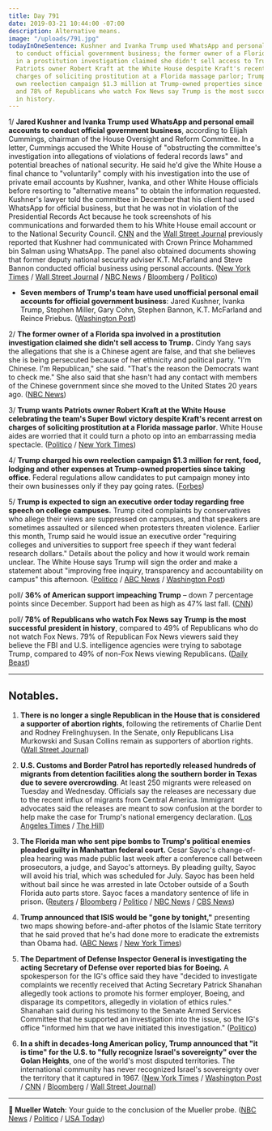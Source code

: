 ```yaml
---
title: Day 791
date: 2019-03-21 10:44:00 -07:00
description: Alternative means.
image: "/uploads/791.jpg"
todayInOneSentence: Kushner and Ivanka Trump used WhatsApp and personal email accounts
  to conduct official government business; the former owner of a Florida spa involved
  in a prostitution investigation claimed she didn't sell access to Trump; Trump wants
  Patriots owner Robert Kraft at the White House despite Kraft's recent arrest on
  charges of soliciting prostitution at a Florida massage parlor; Trump charged his
  own reelection campaign $1.3 million at Trump-owned properties since taking office;
  and 78% of Republicans who watch Fox News say Trump is the most successful president
  in history.
---
```


1/ **Jared Kushner and Ivanka Trump used WhatsApp and personal email accounts to conduct official government business**, according to Elijah Cummings, chairman of the House Oversight and Reform Committee. In a letter, Cummings accused the White House of "obstructing the committee's investigation into allegations of violations of federal records laws" and potential breaches of national security. He said he'd give the White House a final chance to "voluntarily" comply with his investigation into the use of private email accounts by Kushner, Ivanka, and other White House officials before resorting to "alternative means" to obtain the information requested. Kushner's lawyer told the committee in December that his client had used WhatsApp for official business, but that he was not in violation of the Presidential Records Act because he took screenshots of his communications and forwarded them to his White House email account or to the National Security Council. [CNN](https://www.cnn.com/2018/10/17/politics/jared-kushner-saudi-ties-jamal-khashoggi/index.html) and the [Wall Street Journal](https://www.wsj.com/articles/trumps-big-bet-on-saudis-now-poses-a-bigger-dilemma-1540402173) previously reported that Kushner had communicated with Crown Prince Mohammed bin Salman using WhatsApp. The panel also obtained documents showing that former deputy national security adviser K.T. McFarland and Steve Bannon conducted official business using personal accounts. ([New York Times](https://www.nytimes.com/2019/03/21/us/politics/jared-kushner-whatsapp-official-use.html) / [Wall Street Journal](https://www.wsj.com/articles/house-democrats-probe-white-house-officials-email-use-11553188033) / [NBC News](https://www.nbcnews.com/politics/congress/cummings-gives-white-house-last-chance-comply-request-email-use-n985966) / [Bloomberg](https://www.bloomberg.com/news/articles/2019-03-21/democrats-demand-records-on-kushner-s-use-of-email-message-apps) / [Politico](https://www.politico.com/story/2019/03/21/elijah-cummings-jared-kushner-encrypted-app-1230978))

* **Seven members of Trump's team have used unofficial personal email accounts for official government business**: Jared Kushner, Ivanka Trump, Stephen Miller, Gary Cohn, Stephen Bannon, K.T. McFarland and Reince Priebus. ([Washington Post](https://www.washingtonpost.com/politics/2019/03/21/their-emails-seven-members-trumps-team-have-used-unofficial-communications-tools/))

2/ **The former owner of a Florida spa involved in a prostitution investigation claimed she didn't sell access to Trump.** Cindy Yang  says the allegations that she is a Chinese agent are false, and that she believes she is being persecuted because of her ethnicity and political party. "I'm Chinese. I'm Republican," she said. "That's the reason the Democrats want to check me." She also said that she hasn't had any contact with members of the Chinese government since she moved to the United States 20 years ago. ([NBC News](https://www.nbcnews.com/politics/donald-trump/ex-spa-owner-denies-selling-access-trump-says-dems-target-n985381))

3/ **Trump wants Patriots owner Robert Kraft at the White House celebrating the team's Super Bowl victory despite Kraft's recent arrest on charges of soliciting prostitution at a Florida massage parlor**. White House aides are worried that it could turn a photo op into an embarrassing media spectacle. ([Politico](https://www.politico.com/story/2019/03/20/trump-bob-kraft-visit-1230492) / [New York Times](https://www.nytimes.com/2019/03/21/us/politics/trump-robert-kraft-white-house.html))

4/ **Trump charged his own reelection campaign $1.3 million for rent, food, lodging and other expenses at Trump-owned properties since taking office**. Federal regulations allow candidates to put campaign money into their own businesses only if they pay going rates. ([Forbes](https://www.forbes.com/sites/danalexander/2019/03/20/trump-has-now-shifted-13m-of-campaign-donor-money-into-his-business/#6e53a2647aaf))

5/ **Trump is expected to sign an executive order today regarding free speech on college campuses.** Trump cited complaints by conservatives who allege their views are suppressed on campuses, and that speakers are sometimes assaulted or silenced when protesters threaten violence. Earlier this month, Trump said he would issue an executive order "requiring colleges and universities to support free speech if they want federal research dollars." Details about the policy and how it would work remain unclear. The White House says Trump will sign the order and make a statement about "improving free inquiry, transparency and accountability on campus" this afternoon. ([Politico](https://www.politico.com/story/2019/03/20/trump-free-speech-devos-1230490) / [ABC News](https://abcnews.go.com/Politics/trump-sign-executive-order-threatening-aid-colleges-speakers/story?id=61833503) / [Washington Post](https://www.washingtonpost.com/education/2019/03/21/trump-expected-sign-executive-order-free-speech/))

poll/ **36% of American support impeaching Trump** – down 7 percentage points since December. Support had been as high as 47% last fall. ([CNN](https://www.cnn.com/2019/03/20/politics/cnn-poll-impeachment-trump-russia/index.html))

poll/ **78% of Republicans who watch Fox News say Trump is the most successful president in history**, compared to 49% of Republicans who do not watch Fox News. 79% of Republican Fox News viewers said they believe the FBI and U.S. intelligence agencies were trying to sabotage Trump, compared to 49% of non-Fox News viewing Republicans. ([Daily Beast](https://www.thedailybeast.com/poll-78-of-gop-fox-news-viewers-say-trump-is-best-president-ever))

---

## Notables.

1. **There is no longer a single Republican in the House that is considered a supporter of abortion rights**, following the retirements of Charlie Dent and Rodney Frelinghuysen. In the Senate, only Republicans Lisa Murkowski and Susan Collins remain as supporters of abortion rights. ([Wall Street Journal](https://www.wsj.com/articles/house-republicans-now-unanimous-in-opposing-abortion-rights-11553172954))

2. **U.S. Customs and Border Patrol has reportedly released hundreds of migrants from detention facilities along the southern border in Texas due to severe overcrowding**. At least 250 migrants were released on Tuesday and Wednesday. Officials say the releases are necessary due to the recent influx of migrants from Central America. Immigrant advocates said the releases are meant to sow confusion at the border to help make the case for Trump's national emergency declaration. ([Los Angeles Times](https://www.latimes.com/nation/la-na-texas-border-migrants-released-20190319-story.html) / [The Hill](https://thehill.com/homenews/administration/435053-border-patrol-releasing-migrants-due-to-overcrowding-report))

3. **The Florida man who sent pipe bombs to Trump's political enemies pleaded guilty in Manhattan federal court.** Cesar Sayoc's change-of-plea hearing was made public last week after a conference call between prosecutors, a judge, and Sayoc's attorneys. By pleading guilty, Sayoc will avoid his trial, which was scheduled for July. Sayoc has been held without bail since he was arrested in late October outside of a South Florida auto parts store. Sayoc faces a mandatory sentence of life in prison. ([Reuters](https://www.reuters.com/article/us-usa-packages/man-charged-with-sending-bombs-to-trump-critics-pleads-guilty-idUSKCN1R22FP) / [Bloomberg](https://www.bloomberg.com/news/articles/2019-03-21/the-latest-man-pleads-guilty-to-mailing-bombs-to-trump-foes) / [Politico](https://www.politico.com/story/2019/03/21/cesar-sayoc-cnn-bombs-1231459) / [NBC News](https://www.nbcnews.com/news/us-news/alleged-mail-bomber-cesar-sayoc-pleads-guilty-devices-were-sent-n985786) / [CBS News](https://www.cbsnews.com/news/florida-man-who-sent-pipe-bombs-to-media-trump-critics-set-to-plead-guilty/))

4. **Trump announced that ISIS would be "gone by tonight,"** presenting two maps showing before-and-after photos of the Islamic State territory that he said proved that he's had done more to eradicate the extremists than Obama had. ([ABC News](https://abcnews.go.com/Politics/president-donald-trump-showing-map-declares-isis-tonight/story?id=61819010) / [New York Times](https://www.nytimes.com/2019/03/20/us/politics/trump-isis.html))

5. **The Department of Defense Inspector General is investigating the acting Secretary of Defense over reported bias for Boeing.** A spokesperson for the IG's office said they have "decided to investigate complaints we recently received that Acting Secretary Patrick Shanahan allegedly took actions to promote his former employer, Boeing, and disparage its competitors, allegedly in violation of ethics rules." Shanahan said during his testimony to the Senate Armed Services Committee that he supported an investigation into the issue, so the IG's office "informed him that we have initiated this investigation." ([Politico](https://www.politico.com/story/2019/03/20/pentagon-investigating-shanahan-boeing-ties-1284597))

6. **In a shift in decades-long American policy, Trump announced that "it is time" for the U.S. to "fully recognize Israel's sovereignty" over the Golan Heights**, one of the world's most disputed territories. The international community has never recognized Israel's sovereignty over the territory that it captured in 1967. ([New York Times](https://www.nytimes.com/2019/03/21/us/politics/golan-heights-trump.html) / [Washington Post](https://www.washingtonpost.com/politics/trump-endorses-israeli-control-of-the-disputed-golan-heights/2019/03/21/7cfc0554-4bfb-11e9-93d0-64dbcf38ba41_story.html) / [CNN](https://www.cnn.com/2019/03/21/politics/trump-golan-heights-tweet/index.html) / [Bloomberg](https://www.bloomberg.com/news/articles/2019-03-21/trump-says-time-to-recognize-golan-heights-as-part-of-israel) / [Wall Street Journal](https://www.wsj.com/articles/trump-time-for-u-s-to-recognize-israels-sovereignty-over-golan-heights-11553187644))

---

**📓 Mueller Watch**:  Your guide to the conclusion of the Mueller probe. ([NBC News](https://www.nbcnews.com/politics/meet-the-press/washington-braces-mueller-report-n985751) / [Politico](https://www.politico.com/story/2019/03/20/guide-end-mueller-probe-1230488) / [USA Today](https://www.usatoday.com/story/news/politics/2019/03/20/robert-mueller-final-report-trump-russia-investigation-your-guide-what-to-expect/3143383002/))